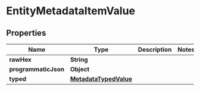 

# EntityMetadataItemValue


## Properties

| Name | Type | Description | Notes |
|------------ | ------------- | ------------- | -------------|
|**rawHex** | **String** |  |  |
|**programmaticJson** | **Object** |  |  |
|**typed** | [**MetadataTypedValue**](MetadataTypedValue.md) |  |  |



